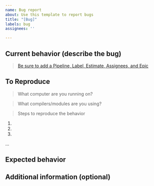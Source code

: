 ```yaml
---
name: Bug report
about: Use this template to report bugs
title: "[Bug]"
labels: bug
assignees: ''

---
```


## Current behavior (describe the bug)
>[Be sure to add a Pipeline, Label, Estimate, Assignees, and Epic](https://jointcenterforsatellitedataassimilation-jedi-docs.readthedocs-hosted.com/en/latest/inside/practices/issues.html)

## To Reproduce

> What computer are you running on?

> What compilers/modules are you using?

> Steps to reproduce the behavior

1.
2.
3.
...

## Expected behavior

## Additional information (optional)
